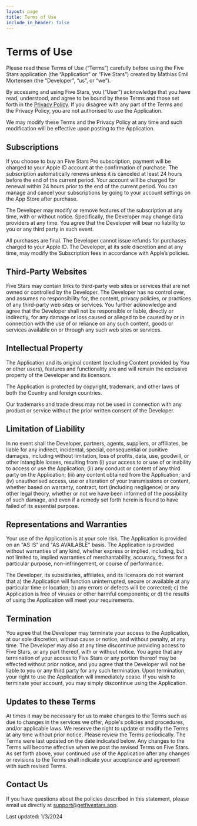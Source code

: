 ```yaml
---
layout: page
title: Terms of Use
include_in_header: false
---
```


# Terms of Use
Please read these Terms of Use (“Terms”) carefully before using the Five Stars application (the “Application” or “Five Stars”) created by Mathias Emil Mortensen (the “Developer”, “us”, or “we”).

By accessing and using Five Stars, you (“User”) acknowledge that you have read, understood, and agree to be bound by these Terms and those set forth in the [Privacy Policy](https://getfivestars.app/privacypolicy/). If you disagree with any part of the Terms and the Privacy Policy, you are not authorised to use the Application.

We may modify these Terms and the Privacy Policy at any time and such modification will be effective upon posting to the Application.

## Subscriptions
If you choose to buy an Five Stars Pro subscription, payment will be charged to your Apple ID account at the confirmation of purchase. The subscription automatically renews unless it is canceled at least 24 hours before the end of the current period. Your account will be charged for renewal within 24 hours prior to the end of the current period. You can manage and cancel your subscriptions by going to your account settings on the App Store after purchase.

The Developer may modify or remove features of the subscription at any time, with or without notice. Specifically, the Developer may change data providers at any time. You agree that the Developer will bear no liability to you or any third party in such event.

All purchases are final. The Developer cannot issue refunds for purchases charged to your Apple ID. The Developer, at its sole discretion and at any time, may modify the Subscription fees in accordance with Apple’s policies.

## Third-Party Websites
Five Stars may contain links to third-party web sites or services that are not owned or controlled by the Developer.
The Developer has no control over, and assumes no responsibility for, the content, privacy policies, or practices of any third-party web sites or services. You further acknowledge and agree that the Developer shall not be responsible or liable, directly or indirectly, for any damage or loss caused or alleged to be caused by or in connection with the use of or reliance on any such content, goods or services available on or through any such web sites or services.

## Intellectual Property
The Application and its original content (excluding Content provided by You or other users), features and functionality are and will remain the exclusive property of the Developer and its licensors.

The Application is protected by copyright, trademark, and other laws of both the Country and foreign countries.

Our trademarks and trade dress may not be used in connection with any product or service without the prior written consent of the Developer.

## Limitation of Liability
In no event shall the Developer, partners, agents, suppliers, or affiliates, be liable for any indirect, incidental, special, consequential or punitive damages, including without limitation, loss of profits, data, use, goodwill, or other intangible losses, resulting from (i) your access to or use of or inability to access or use the Application; (ii) any conduct or content of any third party on the Application; (iii) any content obtained from the Application; and (iv) unauthorised access, use or alteration of your transmissions or content, whether based on warranty, contract, tort (including negligence) or any other legal theory, whether or not we have been informed of the possibility of such damage, and even if a remedy set forth herein is found to have failed of its essential purpose.

## Representations and Warranties
Your use of the Application is at your sole risk. The Application is provided on an "AS IS" and "AS AVAILABLE" basis. The Application is provided without warranties of any kind, whether express or implied, including, but not limited to, implied warranties of merchantability, accuracy, fitness for a particular purpose, non-infringement, or course of performance.

The Developer, its subsidiaries, affiliates, and its licensors do not warrant that a) the Application will function uninterrupted, secure or available at any particular time or location; b) any errors or defects will be corrected; c) the Application is free of viruses or other harmful components; or d) the results of using the Application will meet your requirements.

## Termination
You agree that the Developer may terminate your access to the Application, at our sole discretion, without cause or notice, and without penalty, at any time. The Developer may also at any time discontinue providing access to Five Stars, or any part thereof, with or without notice. You agree that any termination of your access to Five Stars or any portion thereof may be effected without prior notice, and you agree that the Developer will not be liable to you or any third party for any such termination. Upon termination, your right to use the Application will immediately cease. If you wish to terminate your account, you may simply discontinue using the Application.

## Updates to these Terms
At times it may be necessary for us to make changes to the Terms such as due to changes in the services we offer, Apple's policies and procedures, and/or applicable laws. We reserve the right to update or modify the Terms at any time without prior notice. Please review the Terms periodically.
The Terms were last updated on the date indicated below. Any changes to the Terms will become effective when we post the revised Terms on Five Stars. As set forth above, your continued use of the Application after any changes or revisions to the Terms shall indicate your acceptance and agreement with such revised Terms.

## Contact Us
If you have questions about the policies described in this statement, please email us directly at support@getfivestars.app.

Last updated: 1/3/2024
